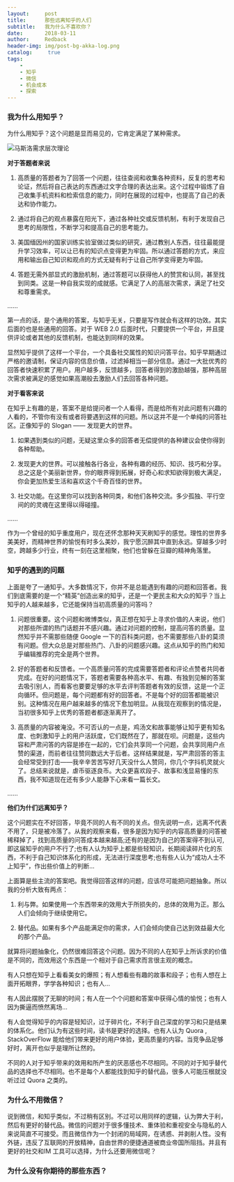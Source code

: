 ```yaml
---
layout:     post
title:      那些远离知乎的人们
subtitle:   我为什么不喜欢你？
date:       2018-03-11
author:     Redback
header-img: img/post-bg-akka-log.png
catalog: 	 true
tags:
    - 
    - 知乎
    - 微信
    - 机会成本
    - 探索
---
```


### 我为什么用知乎？

为什么用知乎？这个问题是显而易见的，它肯定满足了某种需求。

![马斯洛需求层次理论](http://upload-images.jianshu.io/upload_images/1090979-7665d478752a05b2.png?imageMogr2/auto-orient/strip%7CimageView2/2/w/1240)

**对于答题者来说**

1. 高质量的答题者为了回答一个问题，往往查阅和收集各种资料，反复的思考和论证，然后将自己表达的东西通过文字合理的表达出来。这个过程中锻炼了自己收集手机资料和检索信息的能力，同时在展现的过程中，也提高了自己的表达和协作能力。

2. 通过将自己的观点暴露在阳光下，通过各种社交或反馈机制，有利于发现自己思考的局限性，不断学习和提高自己的思考能力。

3. 美国缅因州的国家训练实验室做过类似的研究，通过教别人东西，往往最能提升学习效率，可以让已有的知识点变得更为牢固。所以通过答题的方式，来应用和输出自己知识和观点的方式无疑有利于让自己所学变得更为牢固。

4. 答题无需外部显式的激励机制，通过答题可以获得他人的赞赏和认同，甚至找到同类。这是一种自我实现的成就感。它满足了人的高层次需求，满足了社交和尊重需求。

......

第一点的话，是个通用的答案，与知乎无关，只要是写作就会有这样的功效。其实后面的也是些通用的回答。对于 WEB 2.0 后面时代，只要提供一个平台，并且提供评论或者其他的反馈机制，也能达到同样的效果。 

显然知乎提供了这样一个平台，一个具备社交属性的知识问答平台。知乎早期通过严格的邀请制，保证内容的信息价值，过滤掉相当一部分信息。通过一大批优秀的回答者快速积累了用户。用户越多，反馈越多，回答者得到的激励越强，那种高层次需求被满足的感觉如果高潮般去激励人们去回答各种问题。

**对于看客来说**

在知乎上有趣的是，答案不是给提问者一个人看得，而是给所有对此问题有兴趣的人看的，不管你有没有或者将要遇到这样的问题。所以这并不是一个单纯的问答社区。正像知乎的 Slogan —— 发现更大的世界。

1. 如果遇到类似的问题，无疑这里众多的回答者无偿提供的各种建议会使你得到各种帮助。

2. 发现更大的世界。可以接触各行各业，各种有趣的经历、知识、技巧和分享。总之这是个美丽新世界，你的眼界得到拓展，好奇心和求知欲得到极大满足，你会更加热爱生活和喜欢这个千奇百怪的世界。

3. 社交功能。在这里你可以找到各种同类，和他们各种交流。多少孤独、平行空间的的灵魂在这里得以得碰撞。

......

作为一个曾经的知乎重度用户，现在还怀念那种天天刷知乎的感觉。理性的世界多美美好，而精神世界的愉悦有时多么美妙，我宁愿沉醉其中直到永远。穿越多少时空，跨越多少行业，终有一刻在这里相聚，他们也曾躲在豆瓣的精神角落里。

### 知乎的遇到的问题

上面是夸了一通知乎。大多数情况下，你并不是总能遇到有趣的问题和回答者。我们到底需要的是一个“精英”创造出来的知乎，还是一个更民主和大众的知乎？当上知乎的人越来越多，它还能保持当初高质量的问答吗？

1. 问题很重要。这个问题和微博类似，真正想在知乎上寻求价值的人来说，他们对那些所谓的热门话题并不感兴趣。通过对问题的控制，提高问答的质量。显然知乎并不需那些随便 Google 一下的百科类问题，也不需要那些八卦的莫须有问题。但大众总是对那些热门、八卦的问题感兴趣。这点从知乎的热门和知乎编辑推荐的完全是两个世界。

2. 好的答题者和反馈者。一个高质量问答的完成需要答题者和评论点赞者共同者完成。在好的问题情况下，答题者需要各种高水平、有趣、有独到见解的答案去吸引别人，而看客也要要足够的水平去评判答题者有效的反馈，这是一个正向循环。但问题是，每个问题都有好的回答者。不是每个好的回答都能被识别。这种情况在用户越来越多的情况下愈加明显。从我现在观察到的情况是，当初很多知乎上优秀的答题者都逐渐离开了。

3. 高质量的内容被淹没。不可否认的一点是，鸡汤文和故事能够让知乎更有知名度、也刺激知乎上的用户活跃度，它们既然在了，那就在呗。问题是，这些内容和严肃问答的内容是掺在一起的，它们会共享同一个问题，会共享同用户点赞的渠道，而前者往往赞同数远大于后者。这样结果就是，写严肃回答的答主会经常受到打击——我辛辛苦苦写好几天没什么人赞同，你几个字抖机灵就火了。总结来说就是，虐币驱逐良币。大众更喜欢段子、故事和浅显易懂的东西，我不知道现在还有多少人能静下心来看一篇长文。

......

**他们为什们远离知乎？**

这个问题实在不好回答，毕竟不同的人有不同的关点。但先说明一点，远离不代表不用了，只是被冷落了。从我的观察来看，很多是因为知乎的内容高质量的问答被稀释掉了，找到高质量的问答成本越来越高;还有的是因为自己的答案得不到认可,即这届知乎的用户不行了;也有人认为知乎上都是些轻知识，长期阅读碎片化的东西，不利于自己知识体系化的形成，无法进行深度思考;也有些人认为“成功人士不上知乎”，作出些价值上的判断...

上面算是些主流的答案吧。我觉得回答这样的问题，应该尽可能把问题抽象。所以我的分析大致有两点：


1. 利与弊。如果使用一个东西带来的效用大于所损失的，总体的效用为正。那么人们会倾向于继续使用它。

2. 替代品。如果有多个产品能满足你的需求，人们会倾向使自己达到效益最大化的那个产品。


就算将问题抽象化，仍然很难回答这个问题。因为不同的人在知乎上所诉求的价值是不同的，而效用这个东西是一个相对于自己需求而言很主观的概念。

有人只想在知乎上看看美女的爆照；有人想看些有趣的故事和段子；也有人想在上面开拓眼界，学学各种知识；也有人...

有人因此摆脱了无聊的时间；有人在一个个问题和答案中获得心情的愉悦；也有人因为撕逼而愤然离场...

有人会觉得知乎的内容是轻知识，过于碎片化，不利于自己深度的学习和只是结果的体系化。他们认为有这些时间，读书是更好的选择。也有人认为 Quora , StackOverFlow 能给他们带来更好的用户体验，更高质量的内容。当竞争品足够好时，离开也似乎是理所让然的。

不同的人对于知乎带来的效用和所产生的厌恶感也不尽相同。不同的对于知乎替代品的选择也不尽相同。也不是每个人都能找到知乎的替代品，很多人可能压根就没听过过 Quora 之类的。



### 为什么不用微信？

 说到微信，和知乎类似，不过稍有区别。不过可以用同样的逻辑，认为弊大于利，然后有更好的替代品。微信的问题对于很多懂技术、重体验和重视安全与隐私的人来说简直不可接受。而且微信作为一个封闭的局域网，在诱惑、并剥削人性。没有外链，违反了互联网的开放精神，自由世界的便捷通道被商业帝国所阻挡。并且有更好的社交和IM 工具可以选择，为什么还要用微信呢？


### 为什么没有你期待的那些东西？





